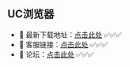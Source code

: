 ## UC浏览器
- 💝 最新下载地址：[点击此处](https://az.lucaskucas.top/?app=uc) ✅✅✅
- 💝 客服链接：[点击此处](https://lk-resource.ddkefu.top/WebChat/WebChat.html?siteCode=ucllq&externalName=夸克GITHUB) ✅✅✅
- 💝 论坛：[点击此处](https://独家.top/) ✅✅✅
